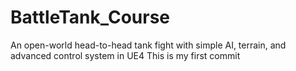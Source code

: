 # BattleTank_Course
An open-world head-to-head tank fight with simple AI, terrain, and advanced control system in UE4
This is my first commit
